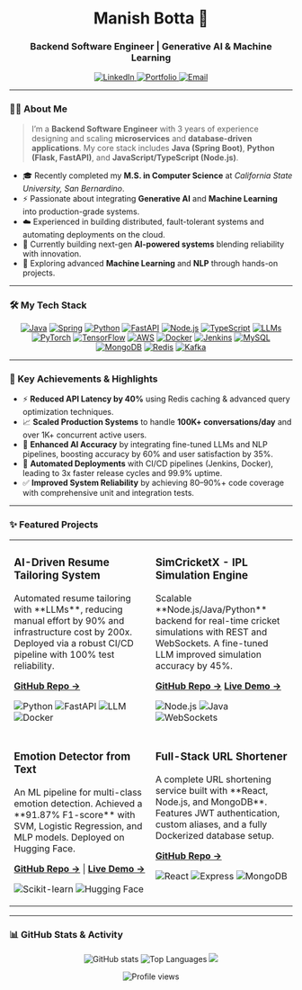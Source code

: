 <div align="center">
  <h1>Manish Botta 👋</h1>
  <h3>Backend Software Engineer | Generative AI & Machine Learning</h3>
</div>

<div align="center">
  <a href="https://linkedin.com/in/manish-reddyb/">
    <img src="https://img.shields.io/badge/LinkedIn-0A66C2?style=for-the-badge&logo=linkedin&logoColor=white" alt="LinkedIn"/>
  </a>
  <a href="https://manishbotta.me">
    <img src="https://img.shields.io/badge/Portfolio-FF4088?style=for-the-badge&logo=vercel&logoColor=white" alt="Portfolio"/>
  </a>
  <a href="mailto:manish.botta@protonmail.com">
    <img src="https://img.shields.io/badge/ProtonMail-8B89CC?style=for-the-badge&logo=protonmail&logoColor=white" alt="Email"/>
  </a>
</div>

---

### 👨‍💻 About Me

> I’m a **Backend Software Engineer** with 3 years of experience designing and scaling **microservices** and **database-driven applications**. My core stack includes **Java (Spring Boot)**, **Python (Flask, FastAPI)**, and **JavaScript/TypeScript (Node.js)**.

- 🎓 Recently completed my **M.S. in Computer Science** at *California State University, San Bernardino*.
- ⚡ Passionate about integrating **Generative AI** and **Machine Learning** into production-grade systems.
- ☁️ Experienced in building distributed, fault-tolerant systems and automating deployments on the cloud.
- 🔭 Currently building next-gen **AI-powered systems** blending reliability with innovation.
- 🌱 Exploring advanced **Machine Learning** and **NLP** through hands-on projects.

---

### 🛠️ My Tech Stack

<p align="center">
  <a href="#"><img alt="Java" src="https://img.shields.io/badge/Java-ED8B00?style=for-the-badge&logo=openjdk&logoColor=white"></a>
  <a href="#"><img alt="Spring" src="https://img.shields.io/badge/Spring-6DB33F?style=for-the-badge&logo=spring&logoColor=white"></a>
  <a href="#"><img alt="Python" src="https://img.shields.io/badge/Python-3776AB?style=for-the-badge&logo=python&logoColor=white"></a>
  <a href="#"><img alt="FastAPI" src="https://img.shields.io/badge/FastAPI-009688?style=for-the-badge&logo=fastapi&logoColor=white"></a>
  <a href="#"><img alt="Node.js" src="https://img.shields.io/badge/Node.js-339933?style=for-the-badge&logo=nodedotjs&logoColor=white"></a>
  <a href="#"><img alt="TypeScript" src="https://img.shields.io/badge/TypeScript-3178C6?style=for-the-badge&logo=typescript&logoColor=white"></a>
  <a href="#"><img alt="LLMs" src="https://img.shields.io/badge/LLMs-007ACC?style=for-the-badge&logo=openai&logoColor=white"></a>
  <a href="#"><img alt="PyTorch" src="https://img.shields.io/badge/PyTorch-EE4C2C?style=for-the-badge&logo=pytorch&logoColor=white"></a>
  <a href="#"><img alt="TensorFlow" src="https://img.shields.io/badge/TensorFlow-FF6F00?style=for-the-badge&logo=tensorflow&logoColor=white"></a>
  <a href="#"><img alt="AWS" src="https://img.shields.io/badge/AWS-232F3E?style=for-the-badge&logo=amazon-aws&logoColor=white"></a>
  <a href="#"><img alt="Docker" src="https://img.shields.io/badge/Docker-2496ED?style=for-the-badge&logo=docker&logoColor=white"></a>
  <a href="#"><img alt="Jenkins" src="https://img.shields.io/badge/Jenkins-D24939?style=for-the-badge&logo=jenkins&logoColor=white"></a>
  <a href="#"><img alt="MySQL" src="https://img.shields.io/badge/MySQL-4479A1?style=for-the-badge&logo=mysql&logoColor=white"></a>
  <a href="#"><img alt="MongoDB" src="https://img.shields.io/badge/MongoDB-47A248?style=for-the-badge&logo=mongodb&logoColor=white"></a>
  <a href="#"><img alt="Redis" src="https://img.shields.io/badge/redis-DD0031?style=for-the-badge&logo=redis&logoColor=white"></a>
  <a href="#"><img alt="Kafka" src="https://img.shields.io/badge/Apache%20Kafka-231F20?style=for-the-badge&logo=apachekafka&logoColor=white"></a>
</p>

---

### 🚀 Key Achievements & Highlights

- ⚡ **Reduced API Latency by 40%** using Redis caching & advanced query optimization techniques.
- 📈 **Scaled Production Systems** to handle **100K+ conversations/day** and over 1K+ concurrent active users.
- 🤖 **Enhanced AI Accuracy** by integrating fine-tuned LLMs and NLP pipelines, boosting accuracy by 60% and user satisfaction by 35%.
- 🚢 **Automated Deployments** with CI/CD pipelines (Jenkins, Docker), leading to 3x faster release cycles and 99.9% uptime.
- ✅ **Improved System Reliability** by achieving 80–90%+ code coverage with comprehensive unit and integration tests.

---

### ✨ Featured Projects

<table>
<tr>
<td width="50%" valign="top">
  <h3>AI-Driven Resume Tailoring System</h3>
  <p>Automated resume tailoring with **LLMs**, reducing manual effort by 90% and infrastructure cost by 200x. Deployed via a robust CI/CD pipeline with 100% test reliability.</p>
  <p>
    <a href="https://github.com/Manishrdy/AI-Driven-Resume-Builder"><strong>GitHub Repo →</strong></a>
  </p>
  <p>
    <img src="https://img.shields.io/badge/Python-3776AB?style=for-the-badge&logo=python&logoColor=white" alt="Python"/>
    <img src="https://img.shields.io/badge/FastAPI-009688?style=for-the-badge&logo=fastapi&logoColor=white" alt="FastAPI"/>
    <img src="https://img.shields.io/badge/LLM-4A90E2?style=for-the-badge" alt="LLM"/>
    <img src="https://img.shields.io/badge/Docker-2496ED?style=for-the-badge&logo=docker&logoColor=white" alt="Docker"/>
  </p>
</td>
<td width="50%" valign="top">
  <h3>SimCricketX - IPL Simulation Engine</h3>
  <p>Scalable **Node.js/Java/Python** backend for real-time cricket simulations with REST and WebSockets. A fine-tuned LLM improved simulation accuracy by 45%.</p>
  <p>
    <a href="https://github.com/Manishrdy/SimCricketX"><strong>GitHub Repo →</strong></a>
    <a href="http://simcricketx.manishbotta.me/"><strong>Live Demo →</strong></a>
  </p>
  <p>
    <img src="https://img.shields.io/badge/Node.js-339933?style=for-the-badge&logo=nodedotjs&logoColor=white" alt="Node.js"/>
    <img src="https://img.shields.io/badge/Java-ED8B00?style=for-the-badge&logo=openjdk&logoColor=white" alt="Java"/>
    <img src="https://img.shields.io/badge/WebSockets-010101?style=for-the-badge&logo=javascript&logoColor=white" alt="WebSockets"/>
  </p>
</td>
</tr>
<tr>
<td width="50%" valign="top">
  <h3>Emotion Detector from Text</h3>
  <p>An ML pipeline for multi-class emotion detection. Achieved a **91.87% F1-score** with SVM, Logistic Regression, and MLP models. Deployed on Hugging Face.</p>
  <p>
    <a href="https://github.com/Manishrdy/Emotion-Detector--Text-Based-Emotion-Classification-Using-Machine-Learning"><strong>GitHub Repo →</strong></a> |
    <a href="https://huggingface.co/spaces/martianthe/emotion-detector"><strong>Live Demo →</strong></a>
  </p>
  <p>
    <img src="https://img.shields.io/badge/Scikit--learn-F7931E?style=for-the-badge&logo=scikit-learn&logoColor=white" alt="Scikit-learn"/>
    <img src="https://img.shields.io/badge/Hugging%20Face-FFD21E?style=for-the-badge&logo=huggingface&logoColor=black" alt="Hugging Face"/>
  </p>
</td>
<td width="50%" valign="top">
  <h3>Full-Stack URL Shortener</h3>
  <p>A complete URL shortening service built with **React, Node.js, and MongoDB**. Features JWT authentication, custom aliases, and a fully Dockerized database setup.</p>
  <p>
    <a href="https://github.com/Manishrdy/url_shortener"><strong>GitHub Repo →</strong></a>
  </p>
  <p>
    <img src="https://img.shields.io/badge/React-61DAFB?style=for-the-badge&logo=react&logoColor=black" alt="React"/>
    <img src="https://img.shields.io/badge/Express.js-000000?style=for-the-badge&logo=express&logoColor=white" alt="Express"/>
    <img src="https://img.shields.io/badge/MongoDB-47A248?style=for-the-badge&logo=mongodb&logoColor=white" alt="MongoDB"/>
  </p>
</td>
</tr>
</table>

---

### 📊 GitHub Stats & Activity

<p align="center">
  <img src="https://github-readme-stats.vercel.app/api?username=manishrdy&show_icons=true&theme=radical&rank_icon=github" alt="GitHub stats" />
  <img src="https://github-readme-stats.vercel.app/api/top-langs/?username=manishrdy&layout=compact&theme=radical" alt="Top Languages" />
  <img src="https://github-readme-activity-graph.vercel.app/graph?username=manishrdy&theme=react-dark&bg_color=20232a&hide_border=true" />
</p>

<p align="center">
  <img src="https://komarev.com/ghpvc/?username=manishrdy&color=blueviolet&style=flat-square" alt="Profile views"/>
</p>
